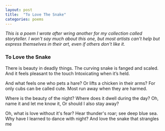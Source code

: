 ```yaml
---
layout: post
title:  "To Love The Snake"
categories: poems
---
```

_This is a poem I wrote after wring another for my collection called storyteller._
_I won't say much about this one, but most artists can't help but express themselves in their art, even if others don't like it._

### To Love the Snake

There is beauty in deadly things.
The curving snake is fanged and scaled.
And it feels pleasant to the touch
Intoxicating when it’s held.

And what feels one who pets a hare?
Or lifts a chicken in their arms?
For only cubs can be called cute.
Most run away when they are harmed.

Where is the beauty of the night?
Where does it dwell during the day?
Oh, name it and let me know it,
Or should I also stay away?

Oh, what is love without it's fear?
Hear thunder's roar; see deep blue sea.
Why have I learned to dance with night?
And love the snake that strangles me

